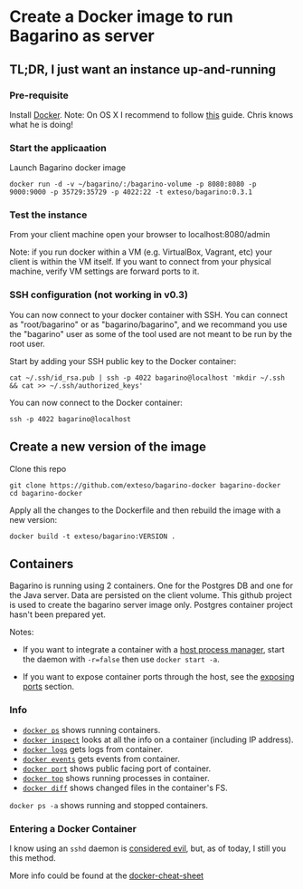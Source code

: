 # Create a Docker image to run Bagarino as server 

## TL;DR, I just want an instance up-and-running

### Pre-requisite
Install [Docker](https://docs.docker.com/installation/).
Note: On OS X I recommend to follow [this](http://viget.com/extend/how-to-use-docker-on-os-x-the-missing-guide) guide. Chris knows what he is doing!

### Start the applicaation
Launch Bagarino docker image
```
docker run -d -v ~/bagarino/:/bagarino-volume -p 8080:8080 -p 9000:9000 -p 35729:35729 -p 4022:22 -t exteso/bagarino:0.3.1
```

### Test the instance
From your client machine open your browser to localhost:8080/admin

Note: if you run docker within a VM (e.g. VirtualBox, Vagrant, etc) your client is within the VM itself. If you want to connect from your physical machine, verify VM settings are forward ports to it.

### SSH configuration (not working in v0.3)
You can now connect to your docker container with SSH. You can connect as "root/bagarino" or as "bagarino/bagarino", and we recommand you use the "bagarino" user as some of the tool used are not meant to be run by the root user.

Start by adding your SSH public key to the Docker container:
```
cat ~/.ssh/id_rsa.pub | ssh -p 4022 bagarino@localhost 'mkdir ~/.ssh && cat >> ~/.ssh/authorized_keys'
```

You can now connect to the Docker container:
```
ssh -p 4022 bagarino@localhost
```

## Create a new version of the image
Clone this repo
```
git clone https://github.com/exteso/bagarino-docker bagarino-docker
cd bagarino-docker
```

Apply all the changes to the Dockerfile and then rebuild the image with a new version:
```
docker build -t exteso/bagarino:VERSION .
```

## Containers

Bagarino is running using 2 containers. One for the Postgres DB and one for the Java server. Data are persisted on the client volume.
This github project is used to create the bagarino server image only. Postgres container project hasn't been prepared yet.

Notes:
* If you want to integrate a container with a [host process manager](http://docs.docker.io/use/host_integration/), start the daemon with `-r=false` then use `docker start -a`.

* If you want to expose container ports through the host, see the [exposing ports](https://github.com/wsargent/docker-cheat-sheet#exposing-ports) section.


### Info

* [`docker ps`](http://docs.docker.io/reference/commandline/cli/#ps) shows running containers.
* [`docker inspect`](http://docs.docker.io/reference/commandline/cli/#inspect) looks at all the info on a container (including IP address).
* [`docker logs`](http://docs.docker.io/reference/commandline/cli/#logs) gets logs from container.
* [`docker events`](http://docs.docker.io/reference/commandline/cli/#events) gets events from container.
* [`docker port`](http://docs.docker.io/reference/commandline/cli/#port) shows public facing port of container.
* [`docker top`](http://docs.docker.io/reference/commandline/cli/#top) shows running processes in container.
* [`docker diff`](http://docs.docker.io/reference/commandline/cli/#diff) shows changed files in the container's FS.

`docker ps -a` shows running and stopped containers.

### Entering a Docker Container

I know using an `sshd` daemon is [considered evil](http://jpetazzo.github.io/2014/06/23/docker-ssh-considered-evil/), but, as of today, I still you this method.

More info could be found at the [docker-cheat-sheet](https://raw.githubusercontent.com/wsargent/docker-cheat-sheet/master)

